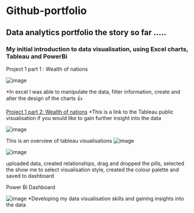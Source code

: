 # Github-portfolio
## Data analytics portfolio the story so far .....
### My initial introduction to data visualisation, using Excel charts, Tableau and PowerBi

Project 1 part 1 : Wealth of nations


![image](https://github.com/Mangeolles1/Github-portfolio/assets/169667075/375b8888-f206-4eb4-b77a-b7747c609304)

*In excel I was able to manipulate the data, filter information, create and alter the design of the charts :+1:



[Project 1 part 2: Wealth of nations](https://public.tableau.com/app/profile/amanda.mangeolles/viz/Wealthofnations-complete/Dashboard1?publish=yes) 
*This is a link to the Tableau public visualisation if you would like to gain further insight into the data




![image](https://github.com/Mangeolles1/Github-portfolio/assets/169667075/9c055b78-63a9-497a-9005-9f0d5c6b6afb)



This is an overview of tableau visualisations
![image](https://github.com/Mangeolles1/Github-portfolio/assets/169667075/73cdb17f-6961-4440-8296-b47c7d68d64f)





![image](https://github.com/Mangeolles1/Github-portfolio/assets/169667075/dfc0fc98-5512-45a3-b14d-c694910b59a8)

uploaded data, created relationships, drag and dropped the pills, selected the show me to select visualisation style, created the colour palette and saved to dashboard



Power Bi Dashboard


![image](https://github.com/Mangeolles1/Github-portfolio/assets/169667075/f5dcd0d0-7de3-4aa9-b8d0-53aece5652c8)
*Developing my data visualisation skills and gaining insights into the data
